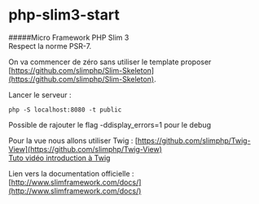 # php-slim3-start

#####Micro Framework PHP Slim 3   
Respect la norme PSR-7.

On va commencer de zéro sans utiliser le template proposer [https://github.com/slimphp/Slim-Skeleton](https://github.com/slimphp/Slim-Skeleton).   

Lancer le serveur :
 
```
php -S localhost:8080 -t public
```
Possible de rajouter le flag -ddisplay_errors=1 pour le debug  

Pour la vue nous allons utiliser Twig : [https://github.com/slimphp/Twig-View](https://github.com/slimphp/Twig-View)  
[Tuto vidéo introduction à Twig](https://www.youtube.com/watch?v=mpTtPt62s_w&t=0s)

Lien vers la documentation officielle : [http://www.slimframework.com/docs/](http://www.slimframework.com/docs/)

   